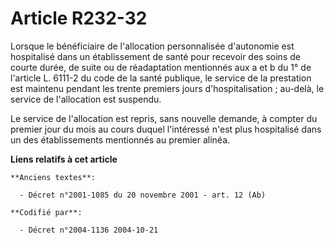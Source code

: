 # Article R232-32

Lorsque le bénéficiaire de l'allocation personnalisée d'autonomie est hospitalisé dans un établissement de santé pour
recevoir des soins de courte durée, de suite ou de réadaptation mentionnés aux a et b du 1° de l'article L. 6111-2 du code de
la santé publique, le service de la prestation est maintenu pendant les trente premiers jours d'hospitalisation ; au-delà, le
service de l'allocation est suspendu.

Le service de l'allocation est repris, sans nouvelle demande, à compter du premier jour du mois au cours duquel l'intéressé
n'est plus hospitalisé dans un des établissements mentionnés au premier alinéa.

**Liens relatifs à cet article**

	**Anciens textes**:

	  - Décret n°2001-1085 du 20 novembre 2001 - art. 12 (Ab)

	**Codifié par**:

	  - Décret n°2004-1136 2004-10-21
